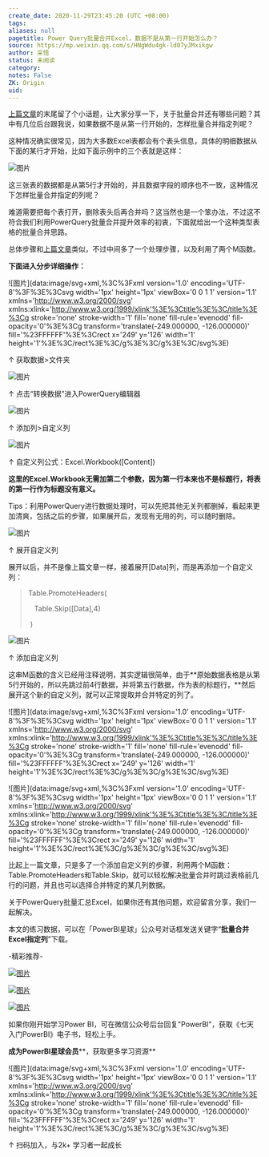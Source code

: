 ```yaml
---
create_date: 2020-11-29T23:45:20 (UTC +08:00)
tags: 
aliases: null
pagetitle: Power Query批量合并Excel，数据不是从第一行开始怎么办？
source: https://mp.weixin.qq.com/s/HNgWdu4gk-ld07yJMxikgw
author: 采悟
status: 未阅读
category: 
notes: False
ZK: Origin
uid: 
---
```


[上篇文章](http://mp.weixin.qq.com/s?__biz=MzA4MzQwMjY4MA==&mid=2484073950&idx=1&sn=022f2b8806518ff03648eeea76950223&chksm=8e0c5f09b97bd61f3dc5a7509181aa42fd3545d009b9b8715b0ef387d4f50dffe0833dfa8ce4&scene=21#wechat_redirect)的末尾留了个小话题，让大家分享一下，关于批量合并还有哪些问题？其中有几位后台跟我说，如果数据不是从第一行开始的，怎样批量合并指定列呢？

这种情况确实很常见，因为大多数Excel表都会有个表头信息，具体的明细数据从下面的某行才开始，比如下面示例中的三个表就是这样：  

![图片](https://mmbiz.qpic.cn/mmbiz_jpg/aHEbZtANQJN0icM52LFGfSnpNsFHaGb8j4ttHYQUrclTyxhmuPbUMvxthY6ictibrk7vBwAZT4WJxIia2OiaM1ficnBA/640?wx_fmt=jpeg&wxfrom=5&wx_lazy=1&wx_co=1)

这三张表的数据都是从第5行才开始的，并且数据字段的顺序也不一致，这种情况下怎样批量合并指定的列呢？  

难道需要把每个表打开，删除表头后再合并吗？这当然也是一个笨办法，不过这不符合我们利用PowerQuery批量合并提升效率的初衷，下面就给出一个这种类型表格的批量合并思路。

总体步骤和[上篇文章](http://mp.weixin.qq.com/s?__biz=MzA4MzQwMjY4MA==&mid=2484073950&idx=1&sn=022f2b8806518ff03648eeea76950223&chksm=8e0c5f09b97bd61f3dc5a7509181aa42fd3545d009b9b8715b0ef387d4f50dffe0833dfa8ce4&scene=21#wechat_redirect)类似，不过中间多了一个处理步骤，以及利用了两个M函数。

**下面进入分步详细操作：**

![图片](data:image/svg+xml,%3C%3Fxml version='1.0' encoding='UTF-8'%3F%3E%3Csvg width='1px' height='1px' viewBox='0 0 1 1' version='1.1' xmlns='http://www.w3.org/2000/svg' xmlns:xlink='http://www.w3.org/1999/xlink'%3E%3Ctitle%3E%3C/title%3E%3Cg stroke='none' stroke-width='1' fill='none' fill-rule='evenodd' fill-opacity='0'%3E%3Cg transform='translate(-249.000000, -126.000000)' fill='%23FFFFFF'%3E%3Crect x='249' y='126' width='1' height='1'%3E%3C/rect%3E%3C/g%3E%3C/g%3E%3C/svg%3E)

↑ 获取数据>文件夹

![图片](https://mmbiz.qpic.cn/mmbiz_png/aHEbZtANQJOXHfCicV6btz7AxiaYMicNkEVSdq3SerO2IYjTHm2H7hKorqhFQ0sSHMhXB3xwnj944TrQia46ZmUkQA/640?wx_fmt=png&wxfrom=5&wx_lazy=1&wx_co=1)

↑ 点击“转换数据”进入PowerQuery编辑器

![图片](https://mmbiz.qpic.cn/mmbiz_png/aHEbZtANQJOXHfCicV6btz7AxiaYMicNkEVn7uNKBAmw6GzKfhxo8uibJVaWtgerEic8ZUAZqbsYVEZm7iamjJtNZ5fQ/640?wx_fmt=png&wxfrom=5&wx_lazy=1&wx_co=1)

↑ 添加列>自定义列

![图片](https://mmbiz.qpic.cn/mmbiz_png/aHEbZtANQJOXHfCicV6btz7AxiaYMicNkEVoOQqnefnkBRc2snHV9nx7DPV47GsdhGnVxlma2unJNibfBW00EfUbicQ/640?wx_fmt=png&wxfrom=5&wx_lazy=1&wx_co=1)

↑ 自定义列公式：Excel.Workbook(\[Content\])

**这里的Excel.Workbook无需加第二个参数，因为第一行本来也不是标题行，将表的第一行作为标题没有意义。**

Tips：利用PowerQuery进行数据处理时，可以先把其他无关列都删掉，看起来更加清爽，包括之后的步骤，如果展开后，发现有无用的列，可以随时删除。

![图片](https://mmbiz.qpic.cn/mmbiz_png/aHEbZtANQJOXHfCicV6btz7AxiaYMicNkEVxLhosEicHUiclGM6PJXEDiazmeRQyreYMIRAqf6F1E3lt0oNon4BRNIXQ/640?wx_fmt=png&wxfrom=5&wx_lazy=1&wx_co=1)

↑ 展开自定义列

展开以后，并不是像上篇文章一样，接着展开\[Data\]列，而是再添加一个自定义列：  

> Table.PromoteHeaders( 
> 
>    Table.Skip(\[Data\],4) 
> 
>  )

![图片](https://mmbiz.qpic.cn/mmbiz_png/aHEbZtANQJOXHfCicV6btz7AxiaYMicNkEV55iacnqPC6ic0hW0ibfK7hIKIhW7H4OARBChDUlHGPVZZmSkyroCicJ65Q/640?wx_fmt=png&wxfrom=5&wx_lazy=1&wx_co=1)

↑ 添加自定义列  

这串M函数的含义已经用注释说明，其实逻辑很简单，由于**原始数据表格是从第5行开始的，所以先跳过前4行数据，并将第五行数据，作为表的标题行，**然后展开这个新的自定义列，就可以正常提取并合并特定的列了。

![图片](data:image/svg+xml,%3C%3Fxml version='1.0' encoding='UTF-8'%3F%3E%3Csvg width='1px' height='1px' viewBox='0 0 1 1' version='1.1' xmlns='http://www.w3.org/2000/svg' xmlns:xlink='http://www.w3.org/1999/xlink'%3E%3Ctitle%3E%3C/title%3E%3Cg stroke='none' stroke-width='1' fill='none' fill-rule='evenodd' fill-opacity='0'%3E%3Cg transform='translate(-249.000000, -126.000000)' fill='%23FFFFFF'%3E%3Crect x='249' y='126' width='1' height='1'%3E%3C/rect%3E%3C/g%3E%3C/g%3E%3C/svg%3E)

![图片](data:image/svg+xml,%3C%3Fxml version='1.0' encoding='UTF-8'%3F%3E%3Csvg width='1px' height='1px' viewBox='0 0 1 1' version='1.1' xmlns='http://www.w3.org/2000/svg' xmlns:xlink='http://www.w3.org/1999/xlink'%3E%3Ctitle%3E%3C/title%3E%3Cg stroke='none' stroke-width='1' fill='none' fill-rule='evenodd' fill-opacity='0'%3E%3Cg transform='translate(-249.000000, -126.000000)' fill='%23FFFFFF'%3E%3Crect x='249' y='126' width='1' height='1'%3E%3C/rect%3E%3C/g%3E%3C/g%3E%3C/svg%3E)

比起上一篇文章，只是多了一个添加自定义列的步骤，利用两个M函数：Table.PromoteHeaders和Table.Skip，就可以轻松解决批量合并时跳过表格前几行的问题，并且也可以选择合并特定的某几列数据。

关于PowerQuery批量汇总Excel，如果你还有其他问题，欢迎留言分享，我们一起解决。

本文的练习数据，可以在「PowerBI星球」公众号对话框发送关键字“**批量合并Excel指定列**”下载。

\-精彩推荐-

[![图片](https://mmbiz.qpic.cn/mmbiz_jpg/aHEbZtANQJP8Cvmfx7v8oUqdoQaMmuDAG2GibhzIydz7aGIyMr9drbJx6vevzfXib5D6NFtuR4Qu3TVQibQRqrVWg/640?wx_fmt=jpeg&wxfrom=5&wx_lazy=1&wx_co=1)](http://mp.weixin.qq.com/s?__biz=MzA4MzQwMjY4MA==&mid=2484072121&idx=1&sn=4b6b96811e263c4079f606cfab14976f&chksm=8e0c446eb97bcd7876ffa2d5bb5feae5c175353d1e957b72ae3732ad67c89a6f9f42c61af833&scene=21#wechat_redirect)

[![图片](https://mmbiz.qpic.cn/mmbiz_jpg/aHEbZtANQJMst6LMfyIX5sg2QmEtLfjxR5h1x8nrN7ibw97H9HjLSB59iaf2JLMtwY8OUcKiacK35ybYfpaoVNuGQ/640?wx_fmt=jpeg&wxfrom=5&wx_lazy=1&wx_co=1)](http://mp.weixin.qq.com/s?__biz=MzA4MzQwMjY4MA==&mid=2484071399&idx=1&sn=44b4ba20c1cbe657f77b6c8d144b2b30&chksm=8e0c4130b97bc826d87746723f940404ce82ac9ebb38572bbfb1a89d7a48aaa750dffd92a28d&scene=21#wechat_redirect)

[![图片](https://mmbiz.qpic.cn/mmbiz_jpg/aHEbZtANQJNCQ4pzSiaQOMPia6kNbbF0gtHORfNDsk1ibQ1luXtyibbDsnnwJXvdSpKwfPlcJCZSlvWYOK6p6VGeqw/640?wx_fmt=jpeg&wxfrom=5&wx_lazy=1&wx_co=1)](http://mp.weixin.qq.com/s?__biz=MzA4MzQwMjY4MA==&mid=2484070526&idx=1&sn=fd4131317654df2ee7619cfc58e2987c&chksm=8e0c42a9b97bcbbff556f8cb013259a7981c0847d4ea656d63af3a438af3aa33a38974d7145a&scene=21#wechat_redirect)

如果你刚开始学习Power BI，可在微信公众号后台回复"PowerBI"，获取《七天入门PowerBI》电子书，轻松上手。

**成为PowerBI星球会员****，获取更多学习资源**

![图片](data:image/svg+xml,%3C%3Fxml version='1.0' encoding='UTF-8'%3F%3E%3Csvg width='1px' height='1px' viewBox='0 0 1 1' version='1.1' xmlns='http://www.w3.org/2000/svg' xmlns:xlink='http://www.w3.org/1999/xlink'%3E%3Ctitle%3E%3C/title%3E%3Cg stroke='none' stroke-width='1' fill='none' fill-rule='evenodd' fill-opacity='0'%3E%3Cg transform='translate(-249.000000, -126.000000)' fill='%23FFFFFF'%3E%3Crect x='249' y='126' width='1' height='1'%3E%3C/rect%3E%3C/g%3E%3C/g%3E%3C/svg%3E)

↑ 扫码加入，与2k+ 学习者一起成长
